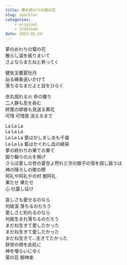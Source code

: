 ```yaml
---
title: 夢の終わりの菊の花
slug: sparkler
categories:
    - original
    - 3rdalbum
date: 2023-05-24
---
```


夢のおわりの菊の花   
散らし涙を振りまいて  
さよならまたねと昇ってく  

健気玉響夏牡丹  
辿る線香追いかけて  
落ちるなまだよと目をひらく  

赤丸揺れる火 命の握り  
二人静も息を呑む  
終尾の蜉蝣も見送る黄花  
可惜 可惜夜 消えるまで  

La La La  
La La La  
La La La 愛はかしまし炎も千歳  
La La La 藍はかぐわし血の緋染  
夢の終わりの果ての果て  
廻り輪りの火を掲げ  
さらば愛しの世の夏空よ然れど次の御子の宿を探し狙うは  
神の降ろしの歌の際  
阿礼や阿礼やの村 御阿礼  
果たせ 果たせ  
心 吐露し征け  

哀しさも愛せるのなら  
何故涙 落ちるのだろう  
愛しさと別れるのなら  
何故生まれ落ちるのだろう  
まだね生きて愛したかった  
まだね生きて愛したかった  
まだね生きて...生きてたかった  
辞世の唄を此処に  
神を喰らいにゆく  
菊の花 御神楽  